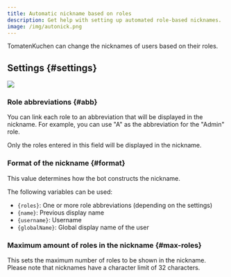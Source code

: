 ```yaml
---
title: Automatic nickname based on roles
description: Get help with setting up automated role-based nicknames.
image: /img/autonick.png
---
```


TomatenKuchen can change the nicknames of users based on their roles.

## Settings {#settings}

![](/img/autonick.png)

### Role abbreviations {#abb}

You can link each role to an abbreviation that will be displayed in the nickname. For example, you can use "A" as the abbreviation for the "Admin" role.

Only the roles entered in this field will be displayed in the nickname.

### Format of the nickname {#format}

This value determines how the bot constructs the nickname.

The following variables can be used:
- `{roles}`: One or more role abbreviations (depending on the settings)
- `{name}`: Previous display name
- `{username}`: Username
- `{globalName}`: Global display name of the user

### Maximum amount of roles in the nickname {#max-roles}

This sets the maximum number of roles to be shown in the nickname. Please note that nicknames have a character limit of 32 characters.
